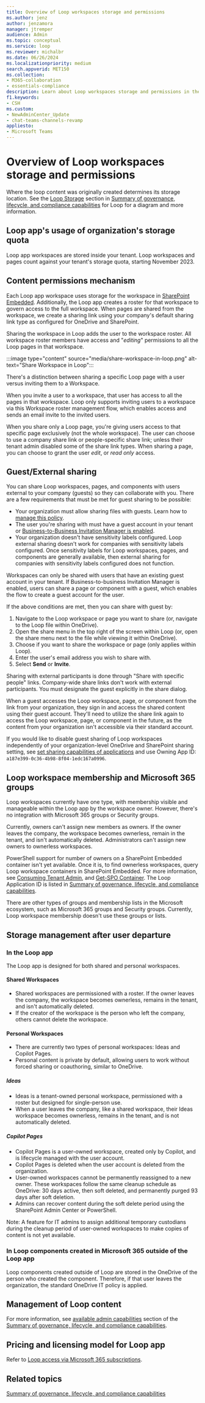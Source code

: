 ```yaml
---
title: Overview of Loop workspaces storage and permissions
ms.author: jenz
author: jenzamora
manager: jtremper
audience: Admin
ms.topic: conceptual
ms.service: loop
ms.reviewer: michalbr
ms.date: 06/26/2024
ms.localizationpriority: medium
search.appverid: MET150
ms.collection: 
- M365-collaboration
- essentials-compliance
description: Learn about Loop workspaces storage and permissions in the Microsoft 365 ecosystem.
f1.keywords:
- CSH
ms.custom: 
- NewAdminCenter_Update
- chat-teams-channels-revamp
appliesto: 
- Microsoft Teams
---
```


# Overview of Loop workspaces storage and permissions

Where the loop content was originally created determines its storage location. See the [Loop Storage](/microsoft-365/loop/loop-compliance-summary#loop-storage) section in [Summary of governance, lifecycle, and compliance capabilities](/microsoft-365/loop/loop-compliance-summary) for Loop for a diagram and more information.

## Loop app's usage of organization's storage quota

Loop app workspaces are stored inside your tenant. Loop workspaces and pages count against your tenant's storage quota, starting November 2023.

## Content permissions mechanism

Each Loop app workspace uses storage for the workspace in [SharePoint Embedded](https://techcommunity.microsoft.com/t5/sharepoint-premium-blog/announcing-sharepoint-embedded-public-preview-at-espc23/ba-p/3993428). Additionally, the Loop app creates a roster for that workspace to govern access to the full workspace. When pages are shared from the workspace, we create a sharing link using your company's default sharing link type as configured for OneDrive and SharePoint.

Sharing the workspace in Loop adds the user to the workspace roster. All workspace roster members have access and "*editing*" permissions to all the Loop pages in that workspace.

:::image type="content" source="media/share-workspace-in-loop.png" alt-text="Share Workspace in Loop":::

There's a distinction between sharing a specific Loop page with a user versus inviting them to a Workspace.

When you invite a user to a workspace, that user has access to all the pages in that workspace. Loop only supports inviting users to a workspace via this Workspace roster management flow, which enables access and sends an email invite to the invited users.

When you share only a Loop page, you're giving users access to that specific page exclusively (not the whole workspace). The user can choose to use a company share link or people-specific share link; unless their tenant admin disabled some of the share link types. When sharing a page, you can choose to grant the user *edit*, or *read only* access.

## Guest/External sharing

You can share Loop workspaces, pages, and components with users external to your company (guests) so they can collaborate with you. There are a few requirements that must be met for guest sharing to be possible:

- Your organization must allow sharing files with guests. Learn how to [manage this policy](/sharepoint/turn-external-sharing-on-or-off#change-the-organization-level-external-sharing-setting).
- The user you're sharing with must have a guest account in your tenant or [Business-to-Business Invitation Manager is enabled](/entra/external-id/what-is-b2b).
- Your organization doesn't have sensitivity labels configured. Loop external sharing doesn't work for companies with sensitivity labels configured. Once sensitivity labels for Loop workspaces, pages, and components are generally available, then external sharing for companies with sensitivity labels configured does not function.

Workspaces can only be shared with users that have an existing guest account in your tenant. If Business-to-business Invitation Manager is enabled, users can share a page or component with a guest, which enables the flow to create a guest account for the user.

If the above conditions are met, then you can share with guest by:

1. Navigate to the Loop workspace or page you want to share (or, navigate to the Loop file within OneDrive).
1. Open the share menu in the top right of the screen within Loop (or, open the share menu next to the file while viewing it within OneDrive).
1. Choose if you want to share the workspace or page (only applies within Loop).
1. Enter the user's email address you wish to share with.
1. Select **Send** or **Invite**.

Sharing with external participants is done through "Share with specific people" links. Company-wide share links don't work with external participants. You must designate the guest explicitly in the share dialog.

When a guest accesses the Loop workspace, page, or component from the link from your organization, they sign in and access the shared content using their guest account. They'll need to utilize the share link again to access the Loop workspace, page, or component in the future, as the content from your organization isn't accessible via their standard account.

If you would like to disable guest sharing of Loop workspaces independently of your organization-level OneDrive and SharePoint sharing setting, see [set sharing capabilities of applications](/sharepoint/dev/embedded/concepts/admin-exp/consuming-tenant-admin/ctapowershell#set-sharing-capability-of-applications) and use Owning App ID: `a187e399-0c36-4b98-8f04-1edc167a0996`.

## Loop workspace membership and Microsoft 365 groups

Loop workspaces currently have one type, with membership visible and manageable within the Loop app by the workspace owner. However, there's no integration with Microsoft 365 groups or Security groups.

Currently, owners can't assign new members as owners. If the owner leaves the company, the workspace becomes ownerless, remain in the tenant, and isn't automatically deleted. Administrators can't assign new owners to ownerless workspaces.

PowerShell support for number of owners on a SharePoint Embedded container isn't yet available. Once it is, to find ownerless workspaces, query Loop workspace containers in SharePoint Embedded. For more information, see [Consuming Tenant Admin](/sharepoint/dev/embedded/concepts/admin-exp/cta), and [Get-SPO Container](/powershell/module/sharepoint-online/get-spocontainer). The Loop Application ID is listed in [Summary of governance, lifecycle, and compliance capabilities](/microsoft-365/loop/loop-compliance-summary).

There are other types of groups and membership lists in the Microsoft ecosystem, such as Microsoft 365 groups and Security groups. Currently, Loop workspace membership doesn't use these groups or lists.

## Storage management after user departure

### In the Loop app

The Loop app is designed for both shared and personal workspaces.

#### Shared Workspaces

- Shared workspaces are permissioned with a roster. If the owner leaves the company, the workspace becomes ownerless, remains in the tenant, and isn't automatically deleted.
- If the creator of the workspace is the person who left the company, others cannot delete the workspace.

#### Personal Workspaces

- There are currently two types of personal workspaces: Ideas and Copilot Pages.
- Personal content is private by default, allowing users to work without forced sharing or coauthoring, similar to OneDrive.

##### Ideas

- Ideas is a tenant-owned personal workspace, permissioned with a roster but designed for single-person use.
- When a user leaves the company, like a shared workspace, their Ideas workspace becomes ownerless, remains in the tenant, and is not automatically deleted.

##### Copilot Pages

- Copilot Pages is a user-owned workspace, created only by Copilot, and is lifecycle managed with the user account.
- Copilot Pages is deleted when the user account is deleted from the organization.
- User-owned workspaces cannot be permanently reassigned to a new owner. These workspaces follow the same cleanup schedule as OneDrive: 30 days active, then soft deleted, and permanently purged 93 days after soft deletion.
- Admins can recover content during the soft delete period using the SharePoint Admin Center or PowerShell.

Note: A feature for IT admins to assign additional temporary custodians during the cleanup period of user-owned workspaces to make copies of content is not yet available.

### In Loop components created in Microsoft 365 outside of the Loop app

Loop components created outside of Loop are stored in the OneDrive of the person who created the component. Therefore, if that user leaves the organization, the standard OneDrive IT policy is applied.

## Management of Loop content

For more information, see [available admin capabilities](/microsoft-365/loop/loop-compliance-summary#available-admin-capabilities) section of the [Summary of governance, lifecycle, and compliance capabilities](/microsoft-365/loop/loop-compliance-summary).

## Pricing and licensing model for Loop app

Refer to [Loop access via Microsoft 365 subscriptions](https://support.microsoft.com/office/92915461-4b14-49a4-9cd4-d1c259292afa).

## Related topics

[Summary of governance, lifecycle, and compliance capabilities](/microsoft-365/loop/loop-compliance-summary)
